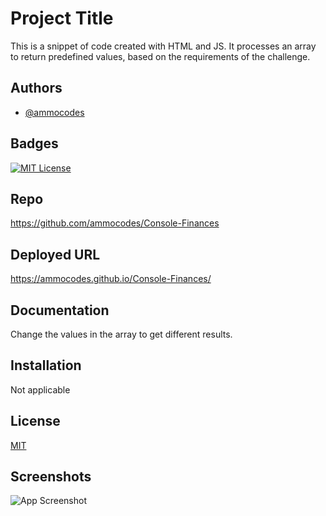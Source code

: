 # Project Title

This is a snippet of code created with HTML and JS.
It processes an array to return predefined values, based on the requirements of the challenge.

## Authors

- [@ammocodes](https://github.com/ammocodes)

## Badges

[![MIT License](https://img.shields.io/badge/License-MIT-green.svg)](https://choosealicense.com/licenses/mit/)

## Repo

https://github.com/ammocodes/Console-Finances

## Deployed URL

https://ammocodes.github.io/Console-Finances/

## Documentation

Change the values in the array to get different results.

## Installation

Not applicable

## License

[MIT](https://choosealicense.com/licenses/mit/)

## Screenshots

![App Screenshot](https://i.imgur.com/uNaBWOp.png)
